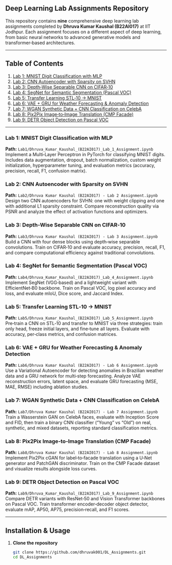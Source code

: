 ## Deep Learning Lab Assignments Repository

This repository contains **nine** comprehensive deep learning lab assignments completed by **Dhruva Kumar Kaushal (B22AI017)** at IIT Jodhpur. Each assignment focuses on a different aspect of deep learning, from basic neural networks to advanced generative models and transformer‑based architectures.

---

## Table of Contents

1. [Lab 1: MNIST Digit Classification with MLP](#lab-1-mnist-mlp)  
2. [Lab 2: CNN Autoencoder with Sparsity on SVHN](#lab-2-cnn-autoencoder-svhn)  
3. [Lab 3: Depth‑Wise Separable CNN on CIFAR‑10](#lab-3-depthwise-cnn-cifar10)  
4. [Lab 4: SegNet for Semantic Segmentation (Pascal VOC)](#lab-4-segnet-pascal-voc)  
5. [Lab 5: Transfer Learning STL‑10 → MNIST](#lab-5-transfer-learning)  
6. [Lab 6: VAE + GRU for Weather Forecasting & Anomaly Detection](#lab-6-vae-gru-weather)  
7. [Lab 7: WGAN Synthetic Data + CNN Classification on CelebA](#lab-7-wgan-celeba)  
8. [Lab 8: Pix2Pix Image‑to‑Image Translation (CMP Facade)](#lab-8-pix2pix)  
9. [Lab 9: DETR Object Detection on Pascal VOC](#lab-9-detr)  

---

### Lab 1: MNIST Digit Classification with MLP
**Path:** `Lab1/Dhruva_Kumar_Kaushal_(B22AI017)_Lab_1_Assignment.ipynb`  
Implement a Multi‑Layer Perceptron in PyTorch for classifying MNIST digits. Includes data augmentation, dropout, batch normalization, custom weight initialization, hyperparameter tuning, and evaluation metrics (accuracy, precision, recall, F1, confusion matrix).

### Lab 2: CNN Autoencoder with Sparsity on SVHN
**Path:** `Lab2/Dhruva Kumar Kaushal (B22AI017) - Lab 2 Assignment.ipynb`  
Design two CNN autoencoders for SVHN: one with weight clipping and one with additional L1 sparsity constraint. Compare reconstruction quality via PSNR and analyze the effect of activation functions and optimizers.

### Lab 3: Depth‑Wise Separable CNN on CIFAR‑10
**Path:** `Lab3/Dhruva Kumar Kaushal (B22AI017) - Lab 3 Assignment.ipynb`  
Build a CNN with four dense blocks using depth‑wise separable convolutions. Train on CIFAR‑10 and evaluate accuracy, precision, recall, F1, and compare computational efficiency against traditional convolutions.

### Lab 4: SegNet for Semantic Segmentation (Pascal VOC)
**Path:** `Lab4/Dhruva_Kumar_Kaushal_(B22AI017)_Lab_4_Assignment.ipynb`  
Implement SegNet (VGG‑based) and a lightweight variant with EfficientNet‑B0 backbone. Train on Pascal VOC, log pixel accuracy and loss, and evaluate mIoU, Dice score, and Jaccard Index.

### Lab 5: Transfer Learning STL‑10 → MNIST
**Path:** `Lab5/Dhruva_Kumar_Kaushal_(B22AI017)_Lab_5_Assignment.ipynb`  
Pre‑train a CNN on STL‑10 and transfer to MNIST via three strategies: train only head, freeze initial layers, and fine‑tune all layers. Evaluate with accuracy, per‑class metrics, and confusion matrices.

### Lab 6: VAE + GRU for Weather Forecasting & Anomaly Detection
**Path:** `Lab6/Dhruva Kumar Kaushal (B22AI017) - Lab 6 Assignment.ipynb`  
Use a Variational Autoencoder for detecting anomalies in Brazilian weather data and a GRU network for multi‑step forecasting. Analyze VAE reconstruction errors, latent space, and evaluate GRU forecasting (MSE, MAE, RMSE) including ablation studies.

### Lab 7: WGAN Synthetic Data + CNN Classification on CelebA
**Path:** `Lab7/Dhruva Kumar Kaushal (B22AI017) - Lab 7 Assignment.ipynb`  
Train a Wasserstein GAN on CelebA faces, evaluate with Inception Score and FID, then train a binary CNN classifier (“Young” vs “Old”) on real, synthetic, and mixed datasets, reporting standard classification metrics.

### Lab 8: Pix2Pix Image‑to‑Image Translation (CMP Facade)
**Path:** `Lab8/Dhruva Kumar Kaushal (B22AI017) - Lab 8 Assignment.ipynb`  
Implement Pix2Pix cGAN for label‑to‑facade translation using a U‑Net generator and PatchGAN discriminator. Train on the CMP Facade dataset and visualize results alongside loss curves.

### Lab 9: DETR Object Detection on Pascal VOC
**Path:** `Lab9/Dhruva_Kumar_Kaushal_(B22AI017)_Lab_9_Assignment.ipynb`  
Compare DETR variants with ResNet‑50 and Vision Transformer backbones on Pascal VOC. Train transformer encoder‑decoder object detector, evaluate mAP, AP50, AP75, precision‑recall, and F1 scores.

---

## Installation & Usage
1. **Clone the repository**  
   ```bash
   git clone https://github.com/dhruvak001/DL_Assignments.git
   cd DL_Assignments

